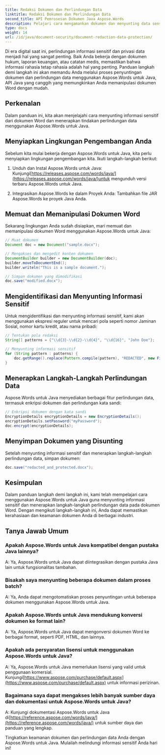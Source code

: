 ```yaml
---
title: Redaksi Dokumen dan Perlindungan Data
linktitle: Redaksi Dokumen dan Perlindungan Data
second_title: API Pemrosesan Dokumen Java Aspose.Words
description: Pelajari cara mengamankan dokumen dan menyunting data sensitif menggunakan Aspose.Words untuk Java. Panduan langkah demi langkah dengan kode sumber.
type: docs
weight: 14
url: /id/java/document-security/document-redaction-data-protection/
---
```


Di era digital saat ini, perlindungan informasi sensitif dan privasi data menjadi hal yang sangat penting. Baik Anda bekerja dengan dokumen hukum, laporan keuangan, atau catatan medis, memastikan bahwa informasi rahasia tetap rahasia adalah hal yang penting. Panduan langkah demi langkah ini akan memandu Anda melalui proses penyuntingan dokumen dan perlindungan data menggunakan Aspose.Words untuk Java, API Java yang canggih yang memungkinkan Anda memanipulasi dokumen Word dengan mudah.

## Perkenalan

Dalam panduan ini, kita akan menjelajahi cara menyunting informasi sensitif dari dokumen Word dan menerapkan tindakan perlindungan data menggunakan Aspose.Words untuk Java. 

## Menyiapkan Lingkungan Pengembangan Anda

Sebelum kita mulai bekerja dengan Aspose.Words untuk Java, kita perlu menyiapkan lingkungan pengembangan kita. Ikuti langkah-langkah berikut:

1.  Unduh dan Instal Aspose.Words untuk Java: Kunjungi[https://releases.aspose.com/words/java/](https://releases.aspose.com/words/java/)untuk mengunduh versi terbaru Aspose.Words untuk Java.

2. Integrasikan Aspose.Words ke dalam Proyek Anda: Tambahkan file JAR Aspose.Words ke proyek Java Anda.

## Memuat dan Memanipulasi Dokumen Word

Sekarang lingkungan Anda sudah disiapkan, mari memuat dan memanipulasi dokumen Word menggunakan Aspose.Words untuk Java:

```java
// Muat dokumen
Document doc = new Document("sample.docx");

// Mengakses dan mengedit konten dokumen
DocumentBuilder builder = new DocumentBuilder(doc);
builder.moveToDocumentEnd();
builder.writeln("This is a sample document.");

// Simpan dokumen yang dimodifikasi
doc.save("modified.docx");
```

## Mengidentifikasi dan Menyunting Informasi Sensitif

Untuk mengidentifikasi dan menyunting informasi sensitif, kami akan menggunakan ekspresi reguler untuk mencari pola seperti nomor Jaminan Sosial, nomor kartu kredit, atau nama pribadi:

```java
// Tentukan pola redaksi
String[] patterns = {"\\d{3}-\\d{2}-\\d{4}", "\\d{16}", "John Doe"};

// Menyunting informasi sensitif
for (String pattern : patterns) {
    doc.getRange().replace(Pattern.compile(pattern), "REDACTED", new FindReplaceOptions());
}
```

## Menerapkan Langkah-Langkah Perlindungan Data

Aspose.Words untuk Java menyediakan berbagai fitur perlindungan data, termasuk enkripsi dokumen dan perlindungan kata sandi:

```java
// Enkripsi dokumen dengan kata sandi
EncryptionDetails encryptionDetails = new EncryptionDetails();
encryptionDetails.setPassword("myPassword");
doc.encrypt(encryptionDetails);
```

## Menyimpan Dokumen yang Disunting

Setelah menyunting informasi sensitif dan menerapkan langkah-langkah perlindungan data, simpan dokumen:

```java
doc.save("redacted_and_protected.docx");
```

## Kesimpulan

Dalam panduan langkah demi langkah ini, kami telah mempelajari cara menggunakan Aspose.Words untuk Java guna menyunting informasi sensitif dan menerapkan langkah-langkah perlindungan data pada dokumen Word. Dengan mengikuti langkah-langkah ini, Anda dapat memastikan kerahasiaan dan keamanan dokumen Anda di berbagai industri.

## Tanya Jawab Umum

### Apakah Aspose.Words untuk Java kompatibel dengan pustaka Java lainnya?

A: Ya, Aspose.Words untuk Java dapat diintegrasikan dengan pustaka Java lain untuk fungsionalitas tambahan.

### Bisakah saya menyunting beberapa dokumen dalam proses batch?

A: Ya, Anda dapat mengotomatiskan proses penyuntingan untuk beberapa dokumen menggunakan Aspose.Words untuk Java.

### Apakah Aspose.Words untuk Java mendukung konversi dokumen ke format lain?

A: Ya, Aspose.Words untuk Java dapat mengonversi dokumen Word ke berbagai format, seperti PDF, HTML, dan lainnya.

### Apakah ada persyaratan lisensi untuk menggunakan Aspose.Words untuk Java?

 A: Ya, Aspose.Words untuk Java memerlukan lisensi yang valid untuk penggunaan komersial. Kunjungi[https://www.aspose.com/purchase/default.aspx](https://www.aspose.com/purchase/default.aspx) untuk informasi perizinan.

### Bagaimana saya dapat mengakses lebih banyak sumber daya dan dokumentasi untuk Aspose.Words untuk Java?

A: Kunjungi dokumentasi Aspose.Words untuk Java di[https://reference.aspose.com/words/java/](https://reference.aspose.com/words/java/) untuk sumber daya dan panduan yang lengkap.

Tingkatkan keamanan dokumen dan perlindungan data Anda dengan Aspose.Words untuk Java. Mulailah melindungi informasi sensitif Anda hari ini!